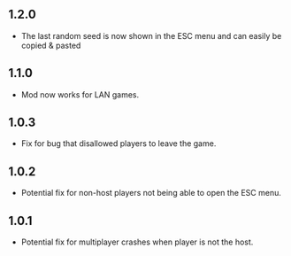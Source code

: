 ## 1.2.0
- The last random seed is now shown in the ESC menu and can easily be copied & pasted

## 1.1.0
- Mod now works for LAN games.

## 1.0.3
- Fix for bug that disallowed players to leave the game.

## 1.0.2
- Potential fix for non-host players not being able to open the ESC menu.

## 1.0.1
- Potential fix for multiplayer crashes when player is not the host.